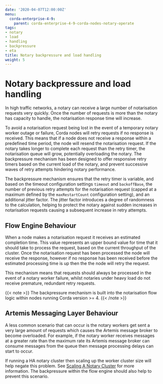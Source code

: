 ```yaml
---
date: '2020-04-07T12:00:00Z'
menu:
  corda-enterprise-4-9:
    parent: corda-enterprise-4-9-corda-nodes-notary-operate
tags:
- notary
- load
- handling
- backpressure
- eta
title: Notary backpressure and load handling
weight: 5
---
```



# Notary backpressure and load handling

In high traffic networks, a notary can receive a large number of notarisation requests very quickly. Once the number of requests is more than the notary has capacity to handle, the notarisation response time will increase.

To avoid a notarisation request being lost in the event of a temporary notary worker outage or failure, Corda nodes will retry requests if no response is received. This means that if a node does not receive a response within a predefined time period, the node will resend the notarisation request. If the notary takes longer to complete each request than the retry timer, the notarisation queue will grow, potentially overloading the notary. The backpressure mechanism has been designed to offer responsive retry timers based on the current load of the notary, and prevent successive waves of retry attempts hindering notary performance.

The backpressure mechanism ensures that the retry timer is variable, and based on the timeout configuration settings `timeout` and `backoffBase`, the number of previous retry attempts for the notarisation request (capped at a maximum defined by the `maxRestartCount` configuration setting), and an additional jitter factor. The jitter factor  introduces a degree of randomness to the calculation, helping to protect the notary against sudden increases in notarisation requests causing a subsequent increase in retry attempts.

## Flow Engine Behaviour

When a node makes a notarisation request it receives an estimated completion time. This value represents an upper bound value for time that it should take to process the request, based on the current throughput of the cluster. Once the notarisation request has been processed the node will receive the response, however if no response has been received before the estimated processing time is up then the the node will retry the request.

This mechanism means that requests should always be processed in the event of a notary worker failure, whilst notaries under heavy load do not receive premature, redundant retry requests.

{{< note >}}
The backpressure mechanism is built into the notarisation flow logic within nodes running Corda version >= 4.
{{< /note >}}

## Artemis Messaging Layer Behaviour

A less common scenario that can occur is the notary workers get sent a very large amount of requests which causes the Artemis message broker to become overloaded. For example, if the notary worker receives messages at a greater rate than the maximum rate its Artemis message broker can consume messages from the queue then message processing delays can start to occur.

If running a HA notary cluster then scaling up the worker cluster size will help negate this problem. See [Scaling A Notary Cluster](scaling-a-notary-cluster.md) for more information. The backpressure within the flow engine should also help to prevent this scenario.

